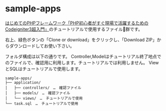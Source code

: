 # sample-apps
[はじめてのPHPフレームワーク「PHP初心者がすぐ現場で活躍するための Codeigniter3超入門」](https://github.com/CI3-guide/preview-book)のチュートリアルで使用するファイル群です。

右上、緑色ボタンの「Clone or download」をクリックし、「Download ZIP」からダウンロードしてお使い下さい。

フォルダ構成は以下の通りです。
Controller,Modelはチュートリアル終了地点でのファイルで、確認用に利用します。チュートリアルでは利用しません。
ViewとSQLはチュートリアルで使用します。


    sample-apps/
    ├── application/
    │   ├── controllers/　…　確認ファイル
    │   ├── models/　…　確認ファイル
    │   └── views/　…　チュートリアルで使用
    └── task.sql　…　チュートリアルで使用
